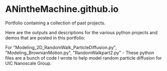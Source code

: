# ANintheMachine.github.io
Portfolio containing a collection of past projects.

Here are the outputs and descriptions for the various python projects and demos that are posted in this portfolio:

For "Modeling_2D_RandomWalk_ParticleDiffusion.py", "Modeling_BrownianMotion.py", "RandomWalkpart2.py" - These python files are a bunch of code I wrote to help model random particle diffusion for UIC Nanoscale Group. 

